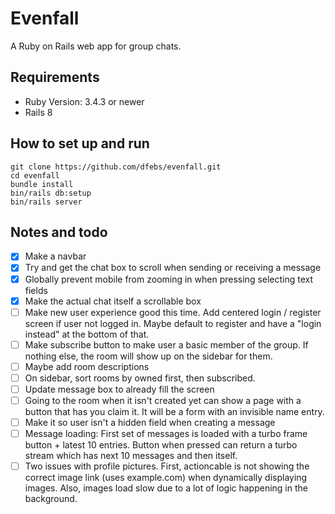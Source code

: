 # Evenfall
A Ruby on Rails web app for group chats.

## Requirements
- Ruby Version: 3.4.3 or newer
- Rails 8

## How to set up and run
```
git clone https://github.com/dfebs/evenfall.git
cd evenfall
bundle install
bin/rails db:setup
bin/rails server
```

## Notes and todo

- [x] Make a navbar
- [x] Try and get the chat box to scroll when sending or receiving a message
- [x] Globally prevent mobile from zooming in when pressing selecting text fields
- [x] Make the actual chat itself a scrollable box
- [ ] Make new user experience good this time. Add centered login / register screen if user not logged in. Maybe default to register and have a "login instead" at the bottom of that.
- [ ] Make subscribe button to make user a basic member of the group. If nothing else, the room will show up on the sidebar for them.
- [ ] Maybe add room descriptions
- [ ] On sidebar, sort rooms by owned first, then subscribed. 
- [ ] Update message box to already fill the screen
- [ ] Going to the room when it isn't created yet can show a page with a button that has you claim it. It will be a form with an invisible name entry.
- [ ] Make it so user isn't a hidden field when creating a message
- [ ] Message loading: First set of messages is loaded with a turbo frame button + latest 10 entries. Button when pressed can return a turbo stream which has next 10 messages and then itself.
- [ ] Two issues with profile pictures. First, actioncable is not showing the correct image link (uses example.com) when dynamically displaying images. Also, images load slow due to a lot of logic happening in the background.
